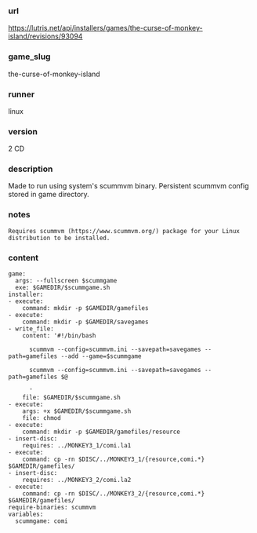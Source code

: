 ### url

https://lutris.net/api/installers/games/the-curse-of-monkey-island/revisions/93094

### game_slug

the-curse-of-monkey-island

### runner

linux

### version

2 CD

### description

Made to run using system's scummvm binary. Persistent scummvm config stored in game directory.

### notes

```
Requires scummvm (https://www.scummvm.org/) package for your Linux distribution to be installed.
```

### content

```
game:
  args: --fullscreen $scummgame
  exe: $GAMEDIR/$scummgame.sh
installer:
- execute:
    command: mkdir -p $GAMEDIR/gamefiles
- execute:
    command: mkdir -p $GAMEDIR/savegames
- write_file:
    content: '#!/bin/bash

      scummvm --config=scummvm.ini --savepath=savegames --path=gamefiles --add --game=$scummgame

      scummvm --config=scummvm.ini --savepath=savegames --path=gamefiles $@

      '
    file: $GAMEDIR/$scummgame.sh
- execute:
    args: +x $GAMEDIR/$scummgame.sh
    file: chmod
- execute:
    command: mkdir -p $GAMEDIR/gamefiles/resource
- insert-disc:
    requires: ../MONKEY3_1/comi.la1
- execute:
    command: cp -rn $DISC/../MONKEY3_1/{resource,comi.*} $GAMEDIR/gamefiles/
- insert-disc:
    requires: ../MONKEY3_2/comi.la2
- execute:
    command: cp -rn $DISC/../MONKEY3_2/{resource,comi.*} $GAMEDIR/gamefiles/
require-binaries: scummvm
variables:
  scummgame: comi

```

